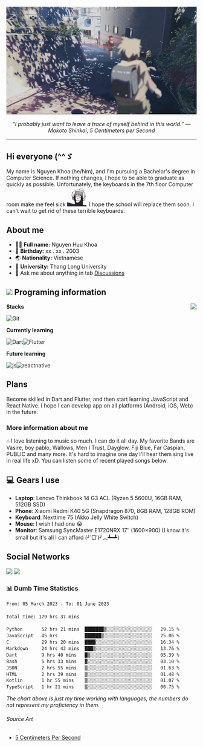 ![header](asset/header.jpg)
<p align="center"><i>“I probably just want to leave a trace of myself behind in this world.” ― Makoto Shinkai, 5 Centimeters per Second</i></p>

---

## Hi everyone (^^ゞ

My name is Nguyen Khoa (he/him), and I'm pursuing a Bachelor's degree in Computer Science. If nothing changes, I hope to be able to graduate as quickly as possible. Unfortunately, the keyboards in the 7th floor Computer room make me feel sick <img src="https://raw.githubusercontent.com/kztera/kztera/main/asset/teri-smack.gif" width=50px>. I hope the school will replace them soon. I can't wait to get rid of these terrible keyboards.

## About me

-  👨‍💻 **Full name:** Nguyen Huu Khoa
-  🎂 **Birthday:** xx . xx . 2003
-  🌏 **Nationality:** Vietnamese
-  🏫 **University:** Thang Long University
-  💬 Ask me about anything in tab [Discussions](https://github.com/kztera/kztera/discussions)

## <img src="https://camo.githubusercontent.com/63371d36886ee658f5a97401f393e1ab1684b2fd3de674b8f5efc7d410b2a3d0/68747470733a2f2f6d656469612e67697068792e636f6d2f6d656469612f57556c706c634d704f43456d5447427442572f67697068792e676966" width=50px> Programing information

<a href="https://open.spotify.com/playlist/6hyAjJOdQf5xbhQl3a3Kff?si=dc332f50a11744ab"><img align="right" display="inline-block" vertical-align="right" src="https://spotify-recently-played-readme.vercel.app/api?user=31v5dhuuhzkkvv4cqimaphde2x6i&count=9&width=400"></a>

**Stacks**

![Git](https://img.shields.io/badge/GIT-E44C30?style=for-the-badge&logo=git&logoColor=white)

**Currently learning**

![Dart](https://img.shields.io/badge/Dart-0175C2?style=for-the-badge&logo=dart&logoColor=white)![Flutter](https://img.shields.io/badge/Flutter-02569B?style=for-the-badge&logo=flutter&logoColor=white)

**Future learning**

![js](https://img.shields.io/badge/JavaScript-323330?style=for-the-badge&logo=javascript&logoColor=F7DF1E)![reactnative](https://img.shields.io/badge/React_Native-20232A?style=for-the-badge&logo=react&logoColor=61DAFB)

## Plans

Become skilled in Dart and Flutter, and then start learning JavaScript and React Native. I hope I can develop app on all platforms (Android, iOS, Web) in the future.

### More information about me

🎶 I love listening to music so much. I can do it all day. My favorite Bands are Vasire, boy pablo, Wallows, Men I Trust, Dayglow, Fiji Blue, Far Caspian, PUBLIC and many more. It's hard to imagine one day I'll hear them sing live in real life xD. You can listen some of recent played songs below.

## 💻 Gears I use

-  **Laptop**: Lenovo Thinkbook 14 G3 ACL (Ryzen 5 5600U, 16GB RAM, 512GB SSD)
-  **Phone**: Xiaomi Redmi K40 5G (Snapdragon 870, 8GB RAM, 128GB ROM)
-  **Keyboard**: Nexttime 75 (Akko Jelly White Switch)
-  **Mouse**: I wish I had one 😭
-  **Monitor**: Samsung SyncMaster E1720NRX 17″ (1600×900) (I know it's small but it's all I can afford (╯‵□′)╯︵┻━┻)

## Social Networks

<div>
<a href="https://dsc.bio/JetEra"><img src="https://img.shields.io/badge/Discord-5865F2?style=for-the-badge&logo=discord&logoColor=white"></a> <a href="https://open.spotify.com/user/31v5dhuuhzkkvv4cqimaphde2x6i">
<img src="https://img.shields.io/badge/Spotify-1ED760?&style=for-the-badge&logo=spotify&logoColor=white"></a>
</div>

### 📊 Dumb Time Statistics

<!--START_SECTION:waka-->

```txt
From: 05 March 2023 - To: 01 June 2023

Total Time: 179 hrs 37 mins

Python       52 hrs 21 mins  ███████▒░░░░░░░░░░░░░░░░░   29.15 %
JavaScript   45 hrs          ██████▒░░░░░░░░░░░░░░░░░░   25.06 %
C            29 hrs 20 mins  ████░░░░░░░░░░░░░░░░░░░░░   16.34 %
Markdown     24 hrs 43 mins  ███▒░░░░░░░░░░░░░░░░░░░░░   13.76 %
Dart         9 hrs 40 mins   █▒░░░░░░░░░░░░░░░░░░░░░░░   05.39 %
Bash         5 hrs 33 mins   ▓░░░░░░░░░░░░░░░░░░░░░░░░   03.10 %
JSON         2 hrs 55 mins   ▒░░░░░░░░░░░░░░░░░░░░░░░░   01.63 %
HTML         2 hrs 39 mins   ▒░░░░░░░░░░░░░░░░░░░░░░░░   01.48 %
Kotlin       1 hr 55 mins    ▒░░░░░░░░░░░░░░░░░░░░░░░░   01.07 %
TypeScript   1 hr 21 mins    ▒░░░░░░░░░░░░░░░░░░░░░░░░   00.75 %
```

<!--END_SECTION:waka-->

_The chart above is just my time working with languages, the numbers do not represent my proficiency in them._

<!-- <div>
<img src="https://github-readme-streak-stats.herokuapp.com/?user=kztera&theme=radical" alt="kztera's Streak Stats" width="400px" display="inline-block"> -->

<!-- <img src="https://github-readme-stats.vercel.app/api/top-langs/?username=kztera&layout=compact&theme=radical" alt="Top Langs" width="400px" display="inline-block">
</div> -->

###### Source Art

-  [5 Centimeters Per Second](https://wallhaven.cc/w/nrowq1)

